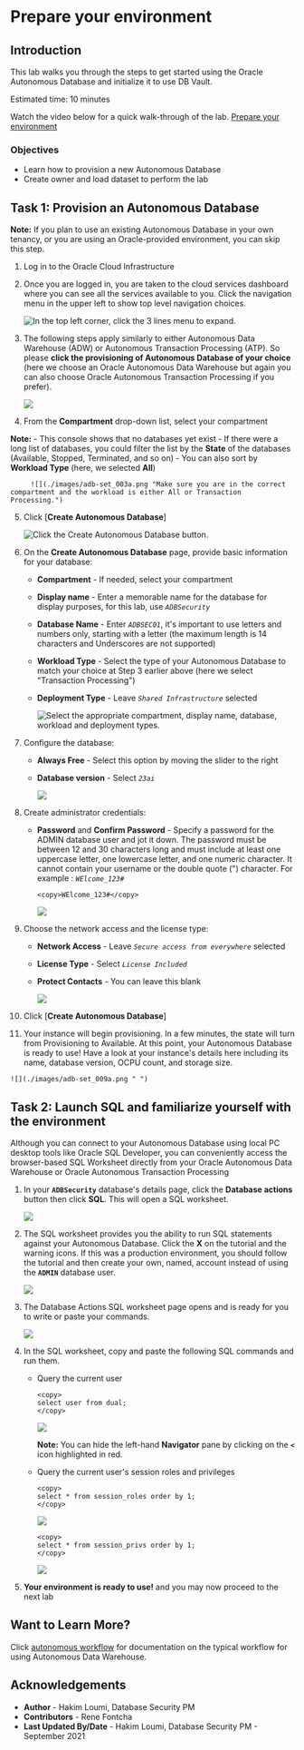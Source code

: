 # Prepare your environment

## Introduction

This lab walks you through the steps to get started using the Oracle Autonomous Database and initialize it to use DB Vault.

Estimated time: 10 minutes

Watch the video below for a quick walk-through of the lab.
[Prepare your environment](videohub:1_3krv0mxe)
<!-- [](youtube:RmiewRNMceQ)-->

### Objectives

-   Learn how to provision a new Autonomous Database
-   Create owner and load dataset to perform the lab

## Task 1: Provision an Autonomous Database

  **Note:** If you plan to use an existing Autonomous Database in your own tenancy, or you are using an Oracle-provided environment, you can skip this step.

1. Log in to the Oracle Cloud Infrastructure

2. Once you are logged in, you are taken to the cloud services dashboard where you can see all the services available to you. Click the navigation menu in the upper left to show top level navigation choices.

    ![](./images/adb-set_001a.png "In the top left corner, click the 3 lines menu to expand. ")

3. The following steps apply similarly to either Autonomous Data Warehouse (ADW) or Autonomous Transaction Processing (ATP). So please **click the provisioning of Autonomous Database of your choice** (here we choose an Oracle Autonomous Data Warehouse but again you can also choose Oracle Autonomous Transaction Processing if you prefer).

    ![](./images/adb-set_002a.png " ")

4. From the **Compartment** drop-down list, select your compartment

  **Note:**
     - This console shows that no databases yet exist
     - If there were a long list of databases, you could filter the list by the **State** of the databases (Available, Stopped, Terminated, and so on)
     - You can also sort by **Workload Type** (here, we selected **All**)

         ![](./images/adb-set_003a.png "Make sure you are in the correct compartment and the workload is either All or Transaction Processing.")


5. Click [**Create Autonomous Database**]

    ![](./images/adb-set_004a.png "Click the Create Autonomous Database button.")

6. On the **Create Autonomous Database** page, provide basic information for your database:
    - **Compartment** - If needed, select your compartment
    - **Display name** - Enter a memorable name for the database for display purposes, for this lab, use *`ADBSecurity`*
    - **Database Name** - Enter *`ADBSEC01`*, it's important to use letters and numbers only, starting with a letter (the maximum length is 14 characters and Underscores are not supported)
    - **Workload Type** - Select the type of your Autonomous Database to match your choice at Step 3 earlier above (here we select "Transaction Processing")
    - **Deployment Type** - Leave *`Shared Infrastructure`* selected

         ![](./images/adb-set_005a.png "Select the appropriate compartment, display name, database, workload and deployment types. ")

7. Configure the database:

    - **Always Free** - Select this option by moving the slider to the right
    - **Database version** - Select *`23ai`* 
    
         ![](./images/adb-set_006a.png " ")


8. Create administrator credentials:

    - **Password** and **Confirm Password** - Specify a password for the ADMIN database user and jot it down. The password must be between 12 and 30 characters long and must include at least one uppercase letter, one lowercase letter, and one numeric character. It cannot contain your username or the double quote (") character. For example : *`WElcome_123#`*

      ````
      <copy>WElcome_123#</copy>
      ````

      ![](./images/adb-set_007a.png " ")

9. Choose the network access and the license type:

    - **Network Access** - Leave *`Secure access from everywhere`* selected
    - **License Type** - Select *`License Included`*
    - **Protect Contacts** - You can leave this blank

         ![](./images/adb-set_008a.png " ")

10. Click [**Create Autonomous Database**]

11.  Your instance will begin provisioning. In a few minutes, the state will turn from Provisioning to Available. At this point, your Autonomous Database is ready to use! Have a look at your instance's details here including its name, database version, OCPU count, and storage size.

    ![](./images/adb-set_009a.png " ")


## Task 2: Launch SQL and familiarize yourself with the environment

Although you can connect to your Autonomous Database using local PC desktop tools like Oracle SQL Developer, you can conveniently access the browser-based SQL Worksheet directly from your Oracle Autonomous Data Warehouse or Oracle Autonomous Transaction Processing

1. In your **`ADBSecurity`** database's details page, click the **Database actions** button then click **SQL**. This will open a SQL worksheet.

    ![](./images/adb-set_010a.png " ")

2. The SQL worksheet provides you the ability to run SQL statements against your Autonomous Database. Click the **X** on the tutorial and the warning icons. If this was a production environment, you should follow the tutorial and then create your own, named, account instead of using the **`ADMIN`** database user. 

    ![](./images/adb-set_011a.png " ")

3. The Database Actions SQL worksheet page opens and is ready for you to write or paste your commands. 

    ![](./images/adb-set_014a.png " ")

4. In the SQL worksheet, copy and paste the following SQL commands and run them. 

    - Query the current user

        ````
        <copy>
        select user from dual;
        </copy>
        ````

        ![](./images/adb-set_017a.png " ")

        **Note:** You can hide the left-hand **Navigator** pane by clicking on the **`<`** icon highlighted in red. 

    - Query the current user's session roles and privileges

        ````
        <copy>
        select * from session_roles order by 1;
        </copy>
        ````

        ![](./images/adb-set_018a.png " ")

        ````
        <copy>
        select * from session_privs order by 1;
        </copy>
        ````

        ![](./images/adb-set_019a.png " ")
        

5. **Your environment is ready to use!** and you may now proceed to the next lab

## Want to Learn More?

Click [autonomous workflow](https://docs.oracle.com/en/cloud/paas/autonomous-data-warehouse-cloud/user/autonomous-workflow.html#GUID-5780368D-6D40-475C-8DEB-DBA14BA675C3) for documentation on the typical workflow for using Autonomous Data Warehouse.

## Acknowledgements
- **Author** - Hakim Loumi, Database Security PM
- **Contributors** - Rene Fontcha
- **Last Updated By/Date** - Hakim Loumi, Database Security PM - September 2021
